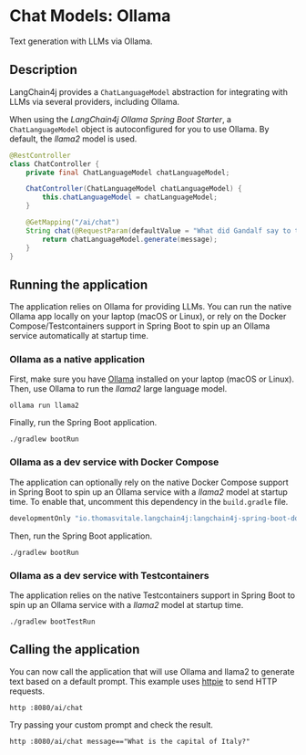 # Chat Models: Ollama

Text generation with LLMs via Ollama.

## Description

LangChain4j provides a `ChatLanguageModel` abstraction for integrating with LLMs via several providers, including Ollama.

When using the _LangChain4j Ollama Spring Boot Starter_, a `ChatLanguageModel` object is autoconfigured for you to use Ollama.
By default, the _llama2_ model is used.

```java
@RestController
class ChatController {
    private final ChatLanguageModel chatLanguageModel;

    ChatController(ChatLanguageModel chatLanguageModel) {
        this.chatLanguageModel = chatLanguageModel;
    }

    @GetMapping("/ai/chat")
    String chat(@RequestParam(defaultValue = "What did Gandalf say to the Balrog?") String message) {
        return chatLanguageModel.generate(message);
    }
}
```

## Running the application

The application relies on Ollama for providing LLMs. You can run the native Ollama app locally on your laptop (macOS or Linux), or rely on the Docker Compose/Testcontainers support in Spring Boot to spin up an Ollama service automatically at startup time.

### Ollama as a native application

First, make sure you have [Ollama](https://ollama.ai) installed on your laptop (macOS or Linux).
Then, use Ollama to run the _llama2_ large language model.

```shell
ollama run llama2
```

Finally, run the Spring Boot application.

```shell
./gradlew bootRun
```

### Ollama as a dev service with Docker Compose

The application can optionally rely on the native Docker Compose support in Spring Boot to spin up an Ollama service with a _llama2_ model at startup time.
To enable that, uncomment this dependency in the `build.gradle` file.

```groovy
developmentOnly "io.thomasvitale.langchain4j:langchain4j-spring-boot-docker-compose:${springLangchain4jVersion}"
```

Then, run the Spring Boot application.

```shell
./gradlew bootRun
```

### Ollama as a dev service with Testcontainers

The application relies on the native Testcontainers support in Spring Boot to spin up an Ollama service with a _llama2_ model at startup time.

```shell
./gradlew bootTestRun
```

## Calling the application

You can now call the application that will use Ollama and llama2 to generate text based on a default prompt.
This example uses [httpie](https://httpie.io) to send HTTP requests.

```shell
http :8080/ai/chat
```

Try passing your custom prompt and check the result.

```shell
http :8080/ai/chat message=="What is the capital of Italy?"
```
